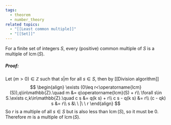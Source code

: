 ```yaml
---
tags:
  - theorem
  - number_theory
related topics:
  - "[[Least common multiple]]"
  - "[[Set]]"
---
```

For a finite set of integers $S$, every (positive) common multiple of $S$ is a multiple of $\operatorname{lcm}(S)$.
##### Proof:
Let $(m>0)\in \mathbb{Z}$ such that $s | m$ for all $s\in S$, then by [[Division algorithm]]
$$
\begin{align}
	\exists (0\leq r<\operatorname{lcm}(S)),q\in\mathbb{Z}.\quad 
	m &= q\operatorname{lcm}(S) + r\\
	\forall s\in S.\exists c,k\in\mathbb{Z}.\quad
	c s &= q(k s) + r\\
	c s - q(k s) &= r\\
	(c - qk) s &= r\\
	s &\ \ |\ \ r
\end{align}
$$
So $r$ is a multiple of all $s\in S$ but is also less than $\operatorname{lcm}(S)$, so it must be $0$. Therefore $m$ is a multiple of $\operatorname{lcm}(S)$.